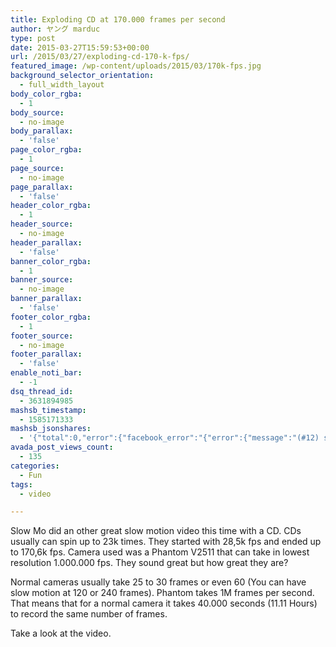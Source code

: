 ```yaml
---
title: Exploding CD at 170.000 frames per second
author: ヤング marduc
type: post
date: 2015-03-27T15:59:53+00:00
url: /2015/03/27/exploding-cd-170-k-fps/
featured_image: /wp-content/uploads/2015/03/170k-fps.jpg
background_selector_orientation:
  - full_width_layout
body_color_rgba:
  - 1
body_source:
  - no-image
body_parallax:
  - 'false'
page_color_rgba:
  - 1
page_source:
  - no-image
page_parallax:
  - 'false'
header_color_rgba:
  - 1
header_source:
  - no-image
header_parallax:
  - 'false'
banner_color_rgba:
  - 1
banner_source:
  - no-image
banner_parallax:
  - 'false'
footer_color_rgba:
  - 1
footer_source:
  - no-image
footer_parallax:
  - 'false'
enable_noti_bar:
  - -1
dsq_thread_id:
  - 3631894985
mashsb_timestamp:
  - 1585171333
mashsb_jsonshares:
  - '{"total":0,"error":{"facebook_error":"{"error":{"message":"(#12) share field is deprecated for versions v2.9 and higher","type":"OAuthException","code":12,"fbtrace_id":"AG6RvJYwtNRcdaiuOwWUUty"}}"},"facebook_total":0}'
avada_post_views_count:
  - 135
categories:
  - Fun
tags:
  - video

---
```

Slow Mo did an other great slow motion video this time with a CD. CDs usually can spin up to 23k times. They started with 28,5k fps and ended up to <!--more-->170,6k fps. Camera used was a Phantom V2511 that can take in lowest resolution 1.000.000 fps. They sound great but how great they are?

Normal cameras usually take 25 to 30 frames or even 60 (You can have slow motion at 120 or 240 frames). Phantom takes 1M frames per second. That means that for a normal camera it takes 40.000 seconds (11.11 Hours) to record the same number of frames.

Take a look at the video.